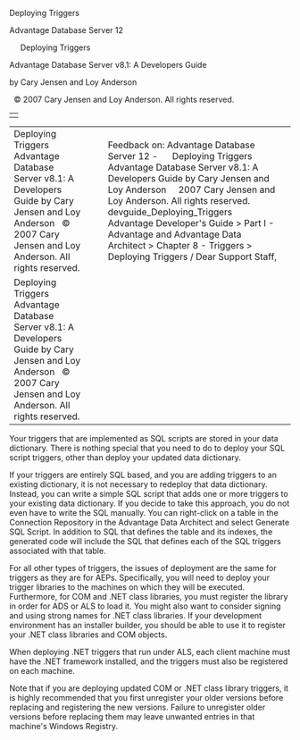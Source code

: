 Deploying Triggers




Advantage Database Server 12  

     Deploying Triggers

Advantage Database Server v8.1: A Developers Guide

by Cary Jensen and Loy Anderson

  © 2007 Cary Jensen and Loy Anderson. All rights reserved.

|  |
| --- |
|  |

|  |  |  |  |  |
| --- | --- | --- | --- | --- |
| Deploying Triggers  Advantage Database Server v8.1: A Developers Guide  by Cary Jensen and Loy Anderson    © 2007 Cary Jensen and Loy Anderson. All rights reserved. |  |  | Feedback on: Advantage Database Server 12 -      Deploying Triggers Advantage Database Server v8.1: A Developers Guide by Cary Jensen and Loy Anderson     2007 Cary Jensen and Loy Anderson. All rights reserved. devguide\_Deploying\_Triggers Advantage Developer's Guide > Part I - Advantage and Advantage Data Architect > Chapter 8 - Triggers > Deploying Triggers / Dear Support Staff, |  |
| Deploying Triggers  Advantage Database Server v8.1: A Developers Guide  by Cary Jensen and Loy Anderson    © 2007 Cary Jensen and Loy Anderson. All rights reserved. |  |  |  |  |

Your triggers that are implemented as SQL scripts are stored in your data dictionary. There is nothing special that you need to do to deploy your SQL script triggers, other than deploy your updated data dictionary.

If your triggers are entirely SQL based, and you are adding triggers to an existing dictionary, it is not necessary to redeploy that data dictionary. Instead, you can write a simple SQL script that adds one or more triggers to your existing data dictionary. If you decide to take this approach, you do not even have to write the SQL manually. You can right-click on a table in the Connection Repository in the Advantage Data Architect and select Generate SQL Script. In addition to SQL that defines the table and its indexes, the generated code will include the SQL that defines each of the SQL triggers associated with that table.

For all other types of triggers, the issues of deployment are the same for triggers as they are for AEPs. Specifically, you will need to deploy your trigger libraries to the machines on which they will be executed. Furthermore, for COM and .NET class libraries, you must register the library in order for ADS or ALS to load it. You might also want to consider signing and using strong names for .NET class libraries. If your development environment has an installer builder, you should be able to use it to register your .NET class libraries and COM objects.

When deploying .NET triggers that run under ALS, each client machine must have the .NET framework installed, and the triggers must also be registered on each machine.

Note that if you are deploying updated COM or .NET class library triggers, it is highly recommended that you first unregister your older versions before replacing and registering the new versions. Failure to unregister older versions before replacing them may leave unwanted entries in that machine's Windows Registry.